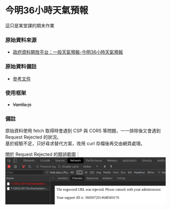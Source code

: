 # 今明36小時天氣預報

這只是某堂課的期末作業



### 原始資料來源
- [政府資料開放平台：一般天氣預報-今明36小時天氣預報](https://data.gov.tw/dataset/6069)

### 原始資料備註
- [參考文件](https://opendata.cwb.gov.tw/opendatadoc/MFC/ForecastElement.pdf)

### 使用框架
- ~~Vanilla.js~~

### 備註
原始資料使用 fetch 取得時會遇到 CSP 與 CORS 等問題，一一排除後又會遇到 Request Rejected 的狀況。  
基於經驗不足，只好尋求替代方案，改用 curl 存檔後再交由網頁處理。

關於 Request Rejected 的錯誤截圖：
![](screenshots/request_rejected.png)